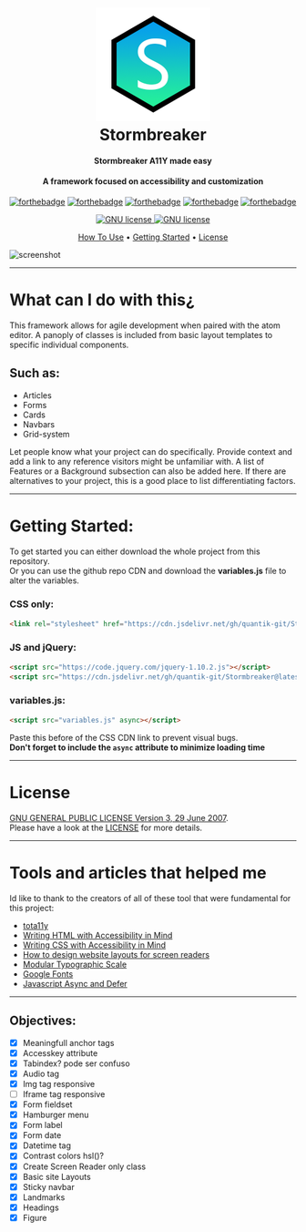 <h1 align="center">
  <br>
  <a href=""><img src="imgs/LOGO.png" alt="logo" width="200"></a>
  <br>
  Stormbreaker
  <br>
</h1>

<h4 align="center">Stormbreaker A11Y made easy</h4>
<h4 align="center">A framework focused on accessibility and customization</h4>

[![forthebadge](https://forthebadge.com/images/badges/built-with-love.svg)](https://forthebadge.com)
[![forthebadge](https://forthebadge.com/images/badges/validated-html5.svg)](https://forthebadge.com)
[![forthebadge](https://forthebadge.com/images/badges/uses-css.svg)](https://forthebadge.com)
[![forthebadge](https://forthebadge.com/images/badges/uses-html.svg)](https://forthebadge.com)
[![forthebadge](https://forthebadge.com/images/badges/made-with-javascript.svg)](https://forthebadge.com)

<p align="center">
  <a href="https://www.gnu.org/licenses/gpl-3.0.en.html">
    <img src="https://img.shields.io/badge/license-GNU--GPL-brightgreen.svg?style=for-the-badge" alt="GNU license">
  </a>
  <a href="https://www.gnu.org/licenses/gpl-3.0.en.html">
    <img src="https://img.shields.io/badge/A11Y-Compliant-brightgreen.svg?style=for-the-badge" alt="GNU license">
  </a>
</p>

<p align="center">
  <a href="#what-can-i-do-with-this">How To Use</a> •
  <a href="#getting-started">Getting Started</a> •
  <a href="#license">License</a>
</p>

![screenshot](https://media.giphy.com/media/8YmZM9ayQSzZU1i5A7/giphy.gif)

---
# What can I do with this&#191;
This framework allows for agile development when paired with the atom editor. A panoply of classes is included from basic layout templates to specific individual components.
## Such as:
* Articles
* Forms
* Cards
* Navbars
* Grid-system

Let people know what your project can do specifically. Provide context and add a link to any reference visitors might be unfamiliar with. A list of Features or a Background subsection can also be added here. If there are alternatives to your project, this is a good place to list differentiating factors.

---
# Getting Started:
To get started you can either download the whole project from this repository.\
Or you can use the github repo CDN and download the **variables.js** file to alter the variables.
### CSS only:
```HTML
<link rel="stylesheet" href="https://cdn.jsdelivr.net/gh/quantik-git/Stormbreaker@latest/Stormbreaker.css">
```
### JS and jQuery:
```HTML
<script src="https://code.jquery.com/jquery-1.10.2.js"></script>
<script src="https://cdn.jsdelivr.net/gh/quantik-git/Stormbreaker@latest/functionality.js"></script>
```
### variables.js:
```HTML
<script src="variables.js" async></script>
```
Paste this before of the CSS CDN link to prevent visual bugs.\
**Don't forget to include the `async` attribute to minimize loading time**

---
# License
[GNU GENERAL PUBLIC LICENSE Version 3, 29 June 2007](https://www.gnu.org/licenses/gpl-3.0.en.html).\
Please have a look at the [LICENSE](https://github.com/quantik-git/framework/blob/WIP/LICENSE) for more details.

---
# Tools and articles that helped me
Id like to thank to the creators of all of these tool that were fundamental for this project:
* [tota11y](http://khan.github.io/tota11y/)
* [Writing HTML with Accessibility in Mind](https://medium.com/alistapart/writing-html-with-accessibility-in-mind-a62026493412)
* [Writing CSS with Accessibility in Mind](https://medium.com/@matuzo/writing-css-with-accessibility-in-mind-8514a0007939)
* [How to design website layouts for screen readers](https://medium.freecodecamp.org/how-to-design-website-layouts-for-screen-readers-347b7b06e9cc)
* [Modular Typographic Scale](https://www.modularscale.com/)
* [Google Fonts](https://fonts.google.com/)
* [Javascript Async and Defer](https://flaviocopes.com/javascript-async-defer/)

---
## Objectives:
- [x] Meaningfull anchor tags
- [x] Accesskey attribute
- [x] Tabindex? pode ser confuso
- [x] Audio tag
- [x] Img tag responsive
- [ ] Iframe tag responsive
- [x] Form fieldset
- [x] Hamburger menu
- [x] Form label
- [x] Form date
- [x] Datetime tag
- [x] Contrast colors hsl()?
- [x] Create Screen Reader only class
- [x] Basic site Layouts
- [x] Sticky navbar
- [x] Landmarks
- [x] Headings
- [x] Figure
